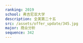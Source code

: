 ```yaml
---
ranking: 2019
school: 弗吉尼亚大学
description: 全美第二十五
src: /assets/offer_update/345.jpg
major: 商业分析
sequence: 342
---
```

